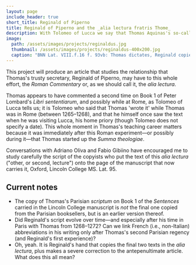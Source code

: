 ```yaml
---
layout: page
include_header: true
short_title: Reginald of Piperno
title: Reginald of Piperno and the _alia lectura fratris Thome_
description: With Tolomeo of Lucca we say that Thomas Aquinas's so-called _Roman Commentary_ on Book 1 of Lombard's _Sentences_ was delivered while he was in Rome (1265–68)? Could it be from earlier? And could it be closer to Thomas than we have thought? I mean, _much_ closer?
image:
  path: /assets/images/projects/reginaldus.jpg
  thumbnail: /assets/images/projects/reginaldus-400x200.jpg
  caption: "BNN Lat. VIII.f.16 f. 93vb: Thomas dictates, Reginald copies"
---
```

This project will produce an article that studies the relationship that Thomas's trusty secretary, Reginald of Piperno, may have to this whole effort, the _Roman Commentary_ or, as we should call it, the _alia lectura_.

Thomas appears to have commented a second time on Book 1 of Peter Lombard's _Libri sententiarum_, and possibly while at Rome, as Tolomeo of Lucca tells us; it is Tolomeo who said that Thomas 'wrote it' while Thomas was in Rome (between 1265–1268), and that he himself once saw the text when he was visiting Lucca, his home priory (though Tolomeo does not specify a date). This whole moment in Thomas's teaching career matters because it was immediately after this Roman experiment—or possibly during it—that Thomas started up the _Summa theologiae_.

Conversations with Adriano Oliva and Fabio Gibiino have encouraged me to study carefully the script of the copyists who put the text of this _alia lectura_ ("other, or second, lecture") onto the page of the manuscript that now carries it, Oxford, Lincoln College MS. Lat. 95.

## Current notes

* The copy of Thomas's Parisian _scriptum_ on Book 1 of the _Sentences_ carried in the Lincoln College manuscript is _not_ the final one copied from the Parisian booksellers, but is an earlier version thereof.
* Did Reginald's script evolve over time—and especially after his time in Paris with Thomas from 1268–1272? Can we link French (i.e., non-Italian) abbreviations in his writing only after Thomas's second Parisian regency (and Reginald's first experience)?
* Oh, yeah. It is Reginald's hand that copies the final two texts in the _alia lectura_, plus makes a severe correction to the antepenultimate article. What does this all mean?
